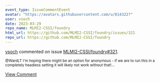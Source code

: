 ```yaml
---
event_type: IssueCommentEvent
avatar: "https://avatars.githubusercontent.com/u/814322?"
user: vsoch
date: 2023-03-29
repo_name: MLMI2-CSSI/foundry
html_url: https://github.com/MLMI2-CSSI/foundry/issues/321
repo_url: https://github.com/MLMI2-CSSI/foundry
---
```


<a href='https://github.com/vsoch' target='_blank'>vsoch</a> commented on issue <a href='https://github.com/MLMI2-CSSI/foundry/issues/321' target='_blank'>MLMI2-CSSI/foundry#321</a>.

<small>@WardLT I'm hoping there might be an option for anonymous - if we are to run this in a completely headless setting it will likely not work without that!...</small>

<a href='https://github.com/MLMI2-CSSI/foundry/issues/321' target='_blank'>View Comment</a>